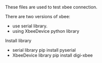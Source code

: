 These files are used to test xbee connection.

There are two versions of xbee:
* use serial library.
* using XbeeDevice python library

Install library
* serial library
pip install pyserial
* XbeeDevice library
pip install digi-xbee

